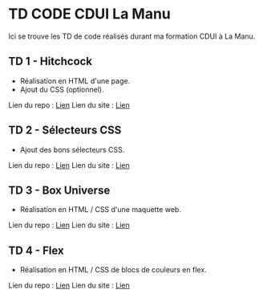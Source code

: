 # TD CODE CDUI La Manu

Ici se trouve les TD de code réalisés durant ma formation CDUI à La Manu.


## TD 1 - Hitchcock

- Réalisation en HTML d'une page. 
- Ajout du CSS (optionnel).

Lien du repo : [Lien](https://github.com/sebastien-d-me/td_lamanu_cdui/tree/main/td1_hitchcock)
Lien du site : [Lien](https://sebastien-d-me.github.io/td_lamanu_cdui/td1_hitchcock/)

## TD 2 - Sélecteurs CSS

- Ajout des bons sélecteurs CSS.

Lien du repo : [Lien](https://github.com/sebastien-d-me/td_lamanu_cdui/tree/main/td2_selecteurs_css)
Lien du site : [Lien](https://sebastien-d-me.github.io/td_lamanu_cdui/td2_selecteurs_css/)

## TD 3 - Box Universe

- Réalisation en HTML / CSS d'une maquette web.

Lien du repo : [Lien](https://github.com/sebastien-d-me/td_lamanu_cdui/tree/main/td3_box_universe)
Lien du site : [Lien](https://sebastien-d-me.github.io/td_lamanu_cdui/td3_box_universe/)

## TD 4 - Flex

- Réalisation en HTML / CSS de blocs de couleurs en flex.

Lien du repo : [Lien](https://github.com/sebastien-d-me/td_lamanu_cdui/tree/main/td4_flex)
Lien du site : [Lien](https://sebastien-d-me.github.io/td_lamanu_cdui/td4_flex/)
